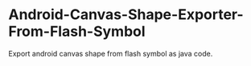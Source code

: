 # Android-Canvas-Shape-Exporter-From-Flash-Symbol
Export android canvas shape from flash symbol as java code.
